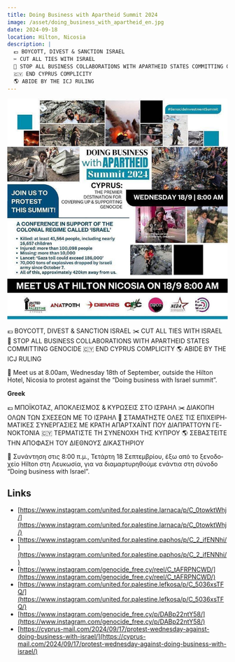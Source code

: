 ```yaml
---
title: Doing Business with Apartheid Summit 2024
image: /asset/doing_business_with_apartheid_en.jpg
date: 2024-09-18
location: Hilton, Nicosia
description: |
  💶 BOYCOTT, DIVEST & SANCTION ISRAEL
  ✂️ CUT ALL TIES WITH ISRAEL
  🚫 STOP ALL BUSINESS COLLABORATIONS WITH APARTHEID STATES COMMITTING GENOCIDE
  🇨🇾 END CYPRUS COMPLICITY
  🌎 ABIDE BY THE ICJ RULING
---
```


![Doing Business with Apartheid Summit 2024 Poster](/asset/doing_business_with_apartheid_en.jpg)

💶 BOYCOTT, DIVEST & SANCTION ISRAEL
✂️ CUT ALL TIES WITH ISRAEL
🚫 STOP ALL BUSINESS COLLABORATIONS WITH APARTHEID STATES COMMITTING GENOCIDE
🇨🇾 END CYPRUS COMPLICITY
🌎 ABIDE BY THE ICJ RULING

📌 Meet us at 8.00am, Wednesday 18th of September, outside the Hilton Hotel, Nicosia to protest against the “Doing business with Israel summit”.

**Greek**

<div lang="el">
💶 ΜΠΟΪΚΟΤΑΖ, ΑΠΟΚΛΕΙΣΜΟΣ & ΚΥΡΩΣΕΙΣ ΣΤΟ ΙΣΡΑΗΛ
✂️ ΔΙΑΚΟΠΗ ΟΛΩΝ ΤΩΝ ΣΧΕΣΕΩΝ ΜΕ ΤΟ ΙΣΡΑΗΛ
🚫 ΣΤΑΜΑΤΗΣΤΕ ΟΛΕΣ ΤΙΣ ΕΠΙΧΕΙΡΗΜΑΤΙΚΕΣ ΣΥΝΕΡΓΑΣΙΕΣ ΜΕ ΚΡΑΤΗ ΑΠΑΡΤΧΑΪΝΤ ΠΟΥ ΔΙΑΠΡΑΤΤΟΥΝ ΓΕΝΟΚΤΟΝΙΑ
🇨🇾 ΤΕΡΜΑΤΙΣΤΕ ΤΗ ΣΥΝΕΝΟΧΗ ΤΗΣ ΚΥΠΡΟΥ
🌎 ΣΕΒΑΣΤΕΙΤΕ ΤΗΝ ΑΠΟΦΑΣΗ ΤΟΥ ΔΙΕΘΝΟΥΣ ΔΙΚΑΣΤΗΡΙΟΥ

📌 Συνάντηση στις 8:00 π.μ., Τετάρτη 18 Σεπτεμβρίου, έξω από το ξενοδοχείο Hilton στη Λευκωσία, για να διαμαρτυρηθούμε ενάντια στη σύνοδο “Doing business with Israel”.

</div>

## Links

- [https://www.instagram.com/united.for.palestine.larnaca/p/C_0towktWhj/](https://www.instagram.com/united.for.palestine.larnaca/p/C_0towktWhj/)
- [https://www.instagram.com/united.for.palestine.paphos/p/C_2_ifENNhi/](https://www.instagram.com/united.for.palestine.paphos/p/C_2_ifENNhi/)
- [https://www.instagram.com/genocide_free.cy/reel/C_tAFRPNCWD/](https://www.instagram.com/genocide_free.cy/reel/C_tAFRPNCWD/)
- [https://www.instagram.com/united.for.palestine.lefkosa/p/C_5036xsTFQ/](https://www.instagram.com/united.for.palestine.lefkosa/p/C_5036xsTFQ/)
- [https://www.instagram.com/genocide_free.cy/p/DABp22ntY58/](https://www.instagram.com/genocide_free.cy/p/DABp22ntY58/)
- [https://cyprus-mail.com/2024/09/17/protest-wednesday-against-doing-business-with-israel/](https://cyprus-mail.com/2024/09/17/protest-wednesday-against-doing-business-with-israel/)

